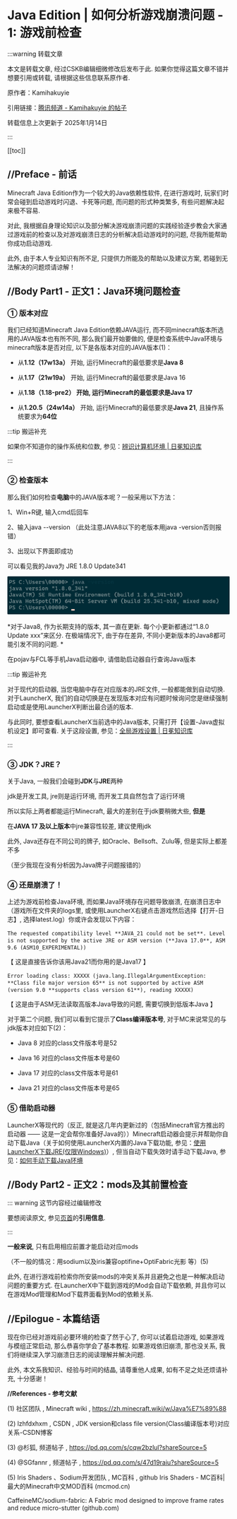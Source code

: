 # Java Edition | 如何分析游戏崩溃问题 - 1: 游戏前检查

:::warning 转载文章

本文是转载文章, 经过CSKB编辑细微修改后发布于此. 如果你觉得这篇文章不错并想要引用或转载, 请根据这些信息联系原作者. 

原作者：Kamihakuyie

引用链接：[腾讯频道 - Kamihakuyie 的帖子](https://qun.qq.com/qqweb/qunpro/share?_wv=3&_wwv=128&appChannel=share&inviteCode=2muCpb408BT&contentID=dwOtCX&businessType=2&jumpsource=shorturl)



转载信息上次更新于 2025年1月14日

:::

[[toc]]

## **//Preface  -  前话**

Minecraft Java Edition作为一个较大的Java依赖性软件, 在进行游戏时, 玩家们时常会碰到启动游戏时闪退、卡死等问题, 而问题的形式种类繁多, 有些问题解决起来极不容易. 

对此, 我根据自身理论知识以及部分解决游戏崩溃问题的实践经验逐步教会大家通过游戏前的检查以及对游戏崩溃日志的分析解决启动游戏时的问题, 尽我所能帮助你成功启动游戏. 

此外, 由于本人专业知识有所不足, 只提供力所能及的帮助以及建议方案, 若碰到无法解决的问题烦请谅解！

## **//Body  Part1  -  正文1：Java环境问题检查**

### **① 版本对应**

我们已经知道Minecraft Java Edition依赖JAVA运行, 而不同minecraft版本所选用的JAVA版本也有所不同, 那么我们最开始要做的, 便是检查系统中Java环境与minecraft版本是否对应, 以下是各版本对应的JAVA版本(1)：

 

- 从**1.12（17w13a）** 开始, 运行Minecraft的最低要求是**Java 8**

- 从**1.17（21w19a）** 开始, 运行Minecraft的最低要求是Java 16

- 从**1.18（1.18-pre2） **开始, 运行Minecraft的最低要求是**Java 17**

- 从**1.20.5（24w14a）** 开始, 运行Minecraft的最低要求是**Java 21**, 且操作系统要求为**64位**



 :::tip 搬运补充

如果你不知道你的操作系统和位数, 参见：[辨识计算机环境 | 日冕知识库](/zhCN/guide/general/check-system.html)

:::

### **② 检查版本**

那么我们如何检查**电脑**中的JAVA版本呢？一般采用以下方法：

1、Win+R键, 输入cmd后回车

2、输入java --version （此处注意JAVA8以下的老版本用java -version否则报错）

3、出现以下界面即成功

可以看见我的Java为 JRE 1.8.0 Update341

![由于跨域阻止, 此处换用了并非来自原文的图片](/img/mcstarter/java-version.png)

 *对于Java8, 作为长期支持的版本, 其一直在更新. 每个小更新都通过“1.8.0 Update xxx”来区分. 在极端情况下, 由于存在差异, 不同小更新版本的Java8都可能引发不同的问题. *



在pojav与FCL等手机Java启动器中, 请借助启动器自行查询Java版本



:::tip 搬运补充

对于现代的启动器, 当您电脑中存在对应版本的JRE文件, 一般都能做到自动切换. 对于LauncherX, 我们的自动切换是在发现版本对应有问题时候询问您是继续强制启动或是使用LauncherX判断出最合适的版本. 

与此同时, 要想查看LauncherX当前选中的Java版本, 只需打开【设置-Java虚拟机设定】即可查看. 关于这段设置, 参见：[全局游戏设置 | 日冕知识库](/zhCN/lxguide/settings/item/global)

:::

 

### **③ JDK？JRE？**

关于Java, 一般我们会碰到**JDK**与**JRE**两种

jdk是开发工具, jre则是运行环境, 而开发工具自然包含了运行环境

所以实际上两者都能运行Minecraft, 最大的差别在于jdk要稍微大些, **但是**

在**JAVA 17 及以上版本**中jre兼容性较差, 建议使用jdk

 

此外, Java还存在不同公司的牌子, 如Oracle、Bellsoft、Zulu等, 但是实际上都差不多

（至少我现在没有分析因为Java牌子问题报错的）

 

### **④ 还是崩溃了！**

上述为游戏前检查Java环境, 而如果Java环境存在问题导致崩溃, 在崩溃日志中（游戏所在文件夹的logs里, 或使用LauncherX右键点击游戏然后选择【打开-日志】, 选择latest.log）你或许会发现以下内容：

```
The requested compatibility level **JAVA_21 could not be set**. Level is not supported by the active JRE or ASM version (**Java 17.0**, ASM 9.6 (ASM10_EXPERIMENTAL))
```

【 这是直接告诉你该用Java21而你用的是Java17 】



``` 
Error loading class: XXXXX (java.lang.IllegalArgumentException: **Class file major version 65** is not supported by active ASM (version 9.0 **supports class version 61**), reading XXXXX)
```

【 这是由于ASM无法读取高版本Java导致的问题, 需要切换到低版本Java 】

 

对于第二个问题, 我们可以看到它提示了**Class编译版本号**, 对于MC来说常见的与jdk版本对应如下(2)：

 

- Java 8 对应的class文件版本号是52

- Java 16 对应的class文件版本号是60

- Java 17 对应的class文件版本号是61

- Java 21 对应的class文件版本号是65

 

### **⑤ 借助启动器**

LauncherX等现代的（反正, 就是这几年内更新过的（包括Minecraft官方推出的启动器 —— 这是一定会帮你准备好Java的））Minecraft启动器会提示并帮助你自动下载Java（关于如何使用LauncherX内置的Java下载功能, 参见：[使用LauncherX下载JRE(仅限Windows)](/zhCN/lxguide/others/download-jre.html#使用launcherx内置的下载-windows-x64)）, 但当自动下载失效时请手动下载Java, 参见：[如何手动下载Java环境](/zhCN/lxguide/others/download-jre)

 

## **//Body Part2  -  正文2：mods及其前置检查**

 ::: warning 这节内容经过编辑修改

要想阅读原文, 参见[页首](#)的**引用信息**. 

:::

 

**一般来说**, 只有启用相应前置才能启动对应mods

（不一般的情况：用sodium以及iris兼容optifine+OptiFabric光影 等）(5)

 

此外, 在进行游戏前检索你所安装mods的冲突关系并且避免之也是一种解决启动问题的重要方式. 在LauncherX中下载到游戏的Mod会自动下载依赖, 并且你可以在游戏Mod管理和Mod下载界面看到Mod的依赖关系. 

 

## **//Epilogue  -  本篇结语**

现在你已经对游戏前必要环境的检查了然于心了, 你可以试着启动游戏, 如果游戏与模组正常启动, 那么恭喜你学会了基本教程. 如果游戏依旧崩溃, 那也没关系, 我们将继续深入学习崩溃日志的阅读理解并解决问题. 

此外, 本文系我知识、经验与时间的结晶, 请尊重他人成果, 如有不足之处还烦请补充, 十分感谢！

 

**//References  -  参考文献**

(1)  社区团队  , Minecraft wiki  ,  https://zh.minecraft.wiki/w/Java%E7%89%88

(2)  lzhfdxhxm  ,  CSDN  ,  JDK version和class file version(Class编译版本号)对应关系-CSDN博客

(3)  @杉狐,  频道帖子   ,  https://pd.qq.com/s/cqw2bzlul?shareSource=5

(4)   @SGfannr  ,  频道帖子  , https://pd.qq.com/s/47d19raiu?shareSource=5

(5) Iris Shaders 、Sodium开发团队  ,   MC百科  ,  github  Iris Shaders - MC百科|最大的Minecraft中文MOD百科 (mcmod.cn)

CaffeineMC/sodium-fabric: A Fabric mod designed to improve frame rates and reduce micro-stutter (github.com)
